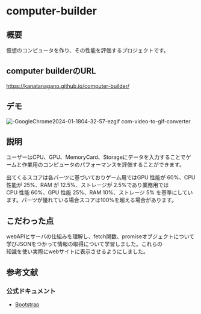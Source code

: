 # computer-builder

## 概要
仮想のコンピュータを作り、その性能を評価するプロジェクトです。  



## computer builderのURL
https://kanatanagano.github.io/computer-builder/


## デモ
![-GoogleChrome2024-01-1804-32-57-ezgif com-video-to-gif-converter](https://github.com/Kanatanagano/computer-builder/assets/112442087/7d2d75dc-54b1-47f3-b2e1-0d5180e249e6)

## 説明
ユーザーはCPU、GPU、MemoryCard、Storageにデータを入力することでゲームと作業用のコンピュータのパフォーマンスを評価することができます。  

出てくるスコアは各パーツに基づいておりゲーム用ではGPU 性能が 60%、CPU 性能が 25%、RAM が 12.5%、ストレージが 2.5%であり業務用では  
CPU 性能 60%、GPU 性能 25%、RAM 10%、ストレージ 5% を基準にしています。パーツが優れている場合スコアは100%を超える場合があります。  

## こだわった点
webAPIとサーバの仕組みを理解し、fetch関数、promiseオブジェクトについて学びJSONをつかって情報の取得について学習しました。これらの  
知識を使い実際にwebサイトに表示させるようにしました。

## 参考文献
### 公式ドキュメント
- [Bootstrap](https://getbootstrap.jp/)

